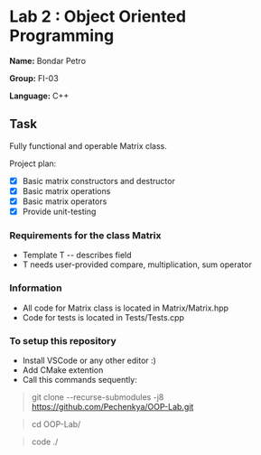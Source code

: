 # Lab 2 : Object Oriented Programming
**Name:** Bondar Petro

**Group:** FI-03

**Language:**  C++

## Task
Fully functional and operable Matrix class.

Project plan:
- [x] Basic matrix constructors and destructor
- [x] Basic matrix operations
- [x] Basic matrix operators
- [x] Provide unit-testing

### Requirements for the class Matrix

- Template T -- describes field
- T needs user-provided compare, multiplication, sum operator

### Information

- All code for Matrix class is located in Matrix/Matrix.hpp
- Code for tests is located in Tests/Tests.cpp

### To setup this repository

- Install VSCode or any other editor :)
- Add CMake extention
- Call this commands sequently:

> git clone --recurse-submodules -j8 https://github.com/Pechenkya/OOP-Lab.git

> cd OOP-Lab/

> code ./